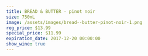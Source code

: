 ```yaml
---
title: BREAD & BUTTER - pinot noir
size: 750mL
image: /assets/images/bread--butter-pinot-noir-1.png
reg_price: $13.99
special_price: $11.99
expiration_date: 2017-12-20 00:00:00
show_wine: true
---
```



